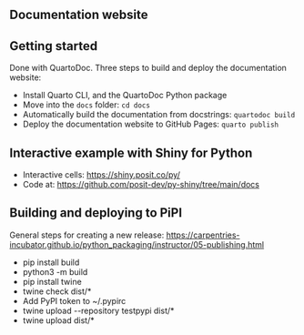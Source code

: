## Documentation website

## Getting started
Done with QuartoDoc. Three steps to build and deploy the documentation website:
- Install Quarto CLI, and the QuartoDoc Python package 
- Move into the `docs` folder: `cd docs`
- Automatically build the documentation from docstrings: `quartodoc build`
- Deploy the documentation website to GitHub Pages: `quarto publish`


## Interactive example with Shiny for Python
- Interactive cells: https://shiny.posit.co/py/
- Code at: https://github.com/posit-dev/py-shiny/tree/main/docs



## Building and deploying to PiPI
General steps for creating a new release: https://carpentries-incubator.github.io/python_packaging/instructor/05-publishing.html


- pip install build
- python3 -m build
- pip install twine
- twine check dist/*
- Add PyPI token to ~/.pypirc
- twine upload --repository testpypi dist/*
- twine upload dist/*
